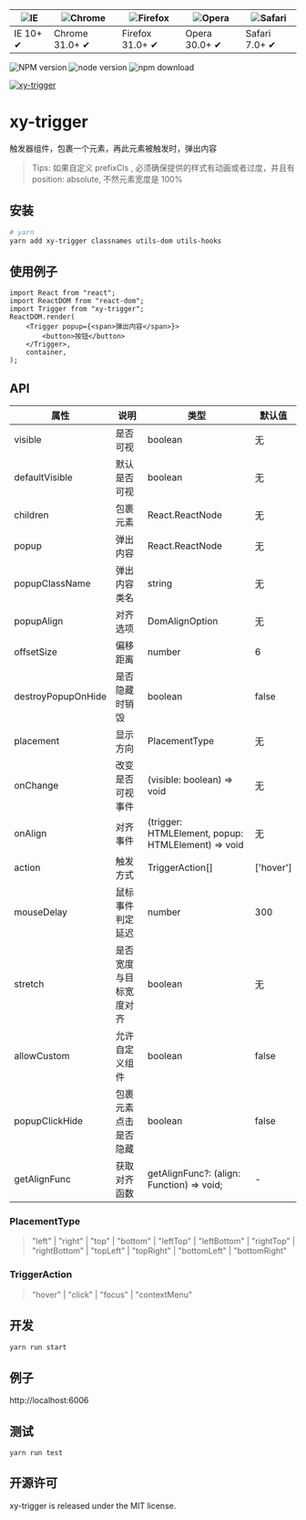 | ![IE](https://github.com/alrra/browser-logos/blob/master/src/edge/edge_48x48.png?raw=true) | ![Chrome](https://github.com/alrra/browser-logos/blob/master/src/chrome/chrome_48x48.png?raw=true) | ![Firefox](https://github.com/alrra/browser-logos/blob/master/src/firefox/firefox_48x48.png?raw=true) | ![Opera](https://github.com/alrra/browser-logos/blob/master/src/opera/opera_48x48.png?raw=true) | ![Safari](https://github.com/alrra/browser-logos/blob/master/src/safari/safari_48x48.png?raw=true) |
| ------------------------------------------------------------------------------------------ | -------------------------------------------------------------------------------------------------- | ----------------------------------------------------------------------------------------------------- | ----------------------------------------------------------------------------------------------- | -------------------------------------------------------------------------------------------------- |
| IE 10+ ✔                                                                                   | Chrome 31.0+ ✔                                                                                     | Firefox 31.0+ ✔                                                                                       | Opera 30.0+ ✔                                                                                   | Safari 7.0+ ✔                                                                                      |

![NPM version](http://img.shields.io/npm/v/xy-trigger.svg?style=flat-square)
![node version](https://img.shields.io/badge/node.js-%3E=_0.10-green.svg?style=flat-square)
![npm download](https://img.shields.io/npm/dm/xy-trigger.svg?style=flat-square)

[![xy-trigger](https://nodei.co/npm/xy-trigger.png)](https://npmjs.org/package/xy-trigger)

# xy-trigger

触发器组件，包裹一个元素，再此元素被触发时，弹出内容

> Tips: 如果自定义 prefixCls , 必须确保提供的样式有动画或者过度，并且有 position: absolute, 不然元素宽度是 100%

## 安装

```bash
# yarn
yarn add xy-trigger classnames utils-dom utils-hooks
```

## 使用例子

```tsx
import React from "react";
import ReactDOM from "react-dom";
import Trigger from "xy-trigger";
ReactDOM.render(
    <Trigger popup={<span>弹出内容</span>}>
        <button>按钮</button>
    </Trigger>,
    container,
);
```

## API

| 属性               | 说明                   | 类型                                               | 默认值    |
| ------------------ | ---------------------- | -------------------------------------------------- | --------- |
| visible            | 是否可视               | boolean                                            | 无        |
| defaultVisible     | 默认是否可视           | boolean                                            | 无        |
| children           | 包裹元素               | React.ReactNode                                    | 无        |
| popup              | 弹出内容               | React.ReactNode                                    | 无        |
| popupClassName     | 弹出内容类名           | string                                             | 无        |
| popupAlign         | 对齐选项               | DomAlignOption                                     | 无        |
| offsetSize         | 偏移距离               | number                                             | 6         |
| destroyPopupOnHide | 是否隐藏时销毁         | boolean                                            | false     |
| placement          | 显示方向               | PlacementType                                      | 无        |
| onChange           | 改变是否可视事件       | (visible: boolean) => void                         | 无        |
| onAlign            | 对齐事件               | (trigger: HTMLElement, popup: HTMLElement) => void | 无        |
| action             | 触发方式               | TriggerAction[]                                    | ['hover'] |
| mouseDelay         | 鼠标事件判定延迟       | number                                             | 300       |
| stretch            | 是否宽度与目标宽度对齐 | boolean                                            | 无        |
| allowCustom        | 允许自定义组件         | boolean                                            | false     |
| popupClickHide     | 包裹元素点击是否隐藏   | boolean                                            | false     |
| getAlignFunc       | 获取对齐函数           | getAlignFunc?: (align: Function) => void;          | -         |

### PlacementType

> "left" | "right" | "top" | "bottom" | "leftTop" | "leftBottom" | "rightTop" | "rightBottom" | "topLeft" | "topRight" | "bottomLeft" | "bottomRight"

### TriggerAction

> "hover" | "click" | "focus" | "contextMenu"

## 开发

```sh
yarn run start
```

## 例子

http://localhost:6006

## 测试

```
yarn run test
```

## 开源许可

xy-trigger is released under the MIT license.
